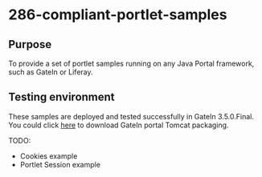 286-compliant-portlet-samples
=============================

## Purpose
To provide a set of portlet samples running on any Java Portal framework, such as GateIn or Liferay.

## Testing environment
These samples are deployed and tested successfully in GateIn 3.5.0.Final. You could click [here](http://www.redhat.com/j/elqNow/elqRedir.htm?ref=http://downloads.jboss.org/gatein/Releases/Portal/3.5.0.Final/GateIn-3.5.0.Final-tomcat7.zip) to download GateIn portal Tomcat packaging.





TODO:
* Cookies example
* Portlet Session example
